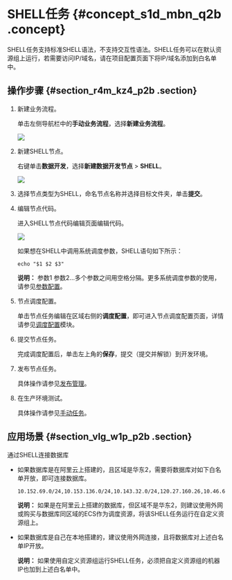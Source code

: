 # SHELL任务 {#concept_s1d_mbn_q2b .concept}

SHELL任务支持标准SHELL语法，不支持交互性语法。SHELL任务可以在默认资源组上运行，若需要访问IP/域名，请在项目配置页面下将IP/域名添加到白名单中。

## 操作步骤 {#section_r4m_kz4_p2b .section}

1.  新建业务流程。

    单击左侧导航栏中的**手动业务流程**，选择**新建业务流程**。

    ![](http://static-aliyun-doc.oss-cn-hangzhou.aliyuncs.com/assets/img/16319/15481781897961_zh-CN.png)

2.  新建SHELL节点。

    右键单击**数据开发**，选择**新建数据开发节点** \> **SHELL**。

    ![](http://static-aliyun-doc.oss-cn-hangzhou.aliyuncs.com/assets/img/16327/15481781908173_zh-CN.png)

3.  选择节点类型为SHELL，命名节点名称并选择目标文件夹，单击**提交**。
4.  编辑节点代码。

    进入SHELL节点代码编辑页面编辑代码。

    ![](http://static-aliyun-doc.oss-cn-hangzhou.aliyuncs.com/assets/img/16296/15481781907753_zh-CN.png)

    如果想在SHELL中调用系统调度参数，SHELL语句如下所示：

    ```
    echo "$1 $2 $3"
    ```

    **说明：** 参数1 参数2…多个参数之间用空格分隔。更多系统调度参数的使用，请参见[参数配置](cn.zh-CN/使用指南/数据开发/调度配置/参数配置.md#)。

5.  节点调度配置。

    单击节点任务编辑在区域右侧的**调度配置**，即可进入节点调度配置页面，详情请参见[调度配置](cn.zh-CN/使用指南/数据开发/调度配置/基本属性.md#)模块。

6.  提交节点任务。

    完成调度配置后，单击左上角的**保存**，提交（提交并解锁）到开发环境。

7.  发布节点任务。

    具体操作请参见[发布管理](cn.zh-CN/使用指南/数据开发/发布管理/任务发布.md#)。

8.  在生产环境测试。

    具体操作请参见[手动任务](cn.zh-CN/使用指南/运维中心/任务列表/手动任务.md#)。


## 应用场景 {#section_vlg_w1p_p2b .section}

通过SHELL连接数据库

-   如果数据库是在阿里云上搭建的，且区域是华东2，需要将数据库对如下白名单开放，即可连接数据库。

    ```
    10.152.69.0/24,10.153.136.0/24,10.143.32.0/24,120.27.160.26,10.46.67.156,120.27.160.81,10.46.64.81,121.43.110.160,10.117.39.238,121.43.112.137,10.117.28.203,118.178.84.74,10.27.63.41,118.178.56.228,10.27.63.60,118.178.59.233,10.27.63.38,118.178.142.154,10.27.63.15,100.64.0.0/8
    ```

    **说明：** 如果是在阿里云上搭建的数据库，但区域不是华东2，则建议使用外网或购买与数据库同区域的ECS作为调度资源，将该SHELL任务运行在自定义资源组上。

-   如果数据库是自己在本地搭建的，建议使用外网连接，且将数据库对上述白名单IP开放。

    **说明：** 如果使用自定义资源组运行SHELL任务，必须把自定义资源组的机器IP也加到上述白名单中。


